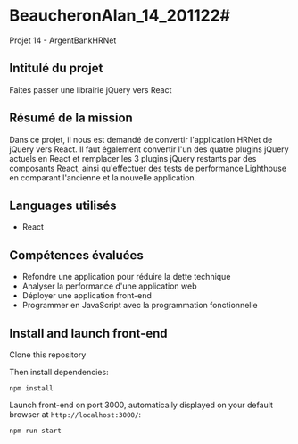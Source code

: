 # BeaucheronAlan_14_201122# 

Projet 14 - ArgentBankHRNet

<!-- ABOUT THE PROJECT -->

## Intitulé du projet

Faites passer une librairie jQuery vers React

## Résumé de la mission

Dans ce projet, il nous est demandé de convertir l'application HRNet de jQuery vers React. Il faut également convertir l'un des quatre plugins jQuery actuels en React et remplacer les 3 plugins jQuery restants par des composants React, ainsi qu'effectuer des tests de performance Lighthouse en comparant l'ancienne et la nouvelle application.

## Languages utilisés

- React

## Compétences évaluées

- Refondre une application pour réduire la dette technique
- Analyser la performance d'une application web
- Déployer une application front-end
- Programmer en JavaScript avec la programmation fonctionnelle

<!-- GETTING STARTED -->

## Install and launch front-end

Clone this repository

Then install dependencies:

`npm install`

Launch front-end on port 3000, automatically displayed on your default browser at `http://localhost:3000/`:

`npm run start`

